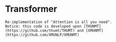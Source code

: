 # Transformer
    Re-implementation of "Attention is all you need".
    Notice: this code is developed upon [THUNMT](https://github.com/thumt/THUMT) and [XMUNMT](https://github.com/XMUNLP/XMUNMT)
